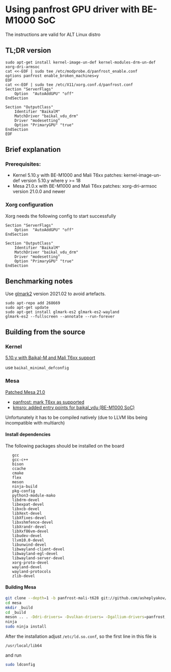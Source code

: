 # Using panfrost GPU driver with BE-M1000 SoC

The instructions are valid for ALT Linux distro

## TL;DR version

```
sudo apt-get install kernel-image-un-def kernel-modules-drm-un-def xorg-dri-armsoc
cat <<-EOF | sudo tee /etc/modprobe.d/panfrost_enable.conf
options panfrost enable_broken_machines=y
EOF
cat <<-EOF | sudo tee /etc/X11/xorg.conf.d/panfrost.conf
Section "ServerFlags"
	Option	"AutoAddGPU" "off"
EndSection

Section "OutputClass"
	Identifier "BaikalM"
	MatchDriver "baikal_vdu_drm"
	Driver "modesetting"
	Option "PrimaryGPU" "true"
EndSection
EOF
```

## Brief explanation

### Prerequisites:

* Kernel 5.10.y with BE-M1000 and Mali T6xx patches: kernel-image-un-def version 5.10.y where y >= 18
* Mesa 21.0.x with BE-M1000 and Mali T6xx patches: xorg-dri-armsoc version 21.0.0 and newer

### Xorg configuration

Xorg needs the following config to start successfully


```
Section "ServerFlags"
	Option	"AutoAddGPU" "off"
EndSection

Section "OutputClass"
	Identifier "BaikalM"
	MatchDriver "baikal_vdu_drm"
	Driver "modesetting"
	Option "PrimaryGPU" "true"
EndSection
```

## Benchmarking notes

Use [glmark2](https://github.com/glmark2/glmark2) version 2021.02 to avoid artefacts.

```
sudo apt-repo add 268669
sudo apt-get update
sudo apt-get install glmark-es2 glmark-es2-wayland
glmark-es2 --fullscreen --annotate --run-forever
```

## Building from the source

### Kernel

[5.10.y with Baikal-M and Mali T6xx support](https://github.com/asheplyakov/linux/tree/baikalm-5.10.y)

use `baikal_minimal_defconfig`

### Mesa

[Patched Mesa 21.0](https://github.com/asheplyakov/mesa/tree/panfrost-mali-t628)

* [panfrost: mark T6xx as supported](http://git.altlinux.org/gears/M/Mesa.git?p=Mesa.git;a=patch;h=046df28d274ca1632b17febfed1d185dc61eee8b)
* [kmsro: added entry points for baikal_vdu (BE-M1000 SoC)](http://git.altlinux.org/gears/M/Mesa.git?p=Mesa.git;a=patch;h=aa7f229d6574d7d4358b95aee8fda3d68446195c)

Unfortunately it has to be compiled natively (due to LLVM libs being incompatible
with multiarch)

#### Install dependencies

The following packages should be installed on the board

```
   gcc
   gcc-c++
   bison
   ccache
   cmake
   flex
   meson
   ninja-build
   pkg-config
   python3-module-mako
   libdrm-devel
   libexpat-devel
   libxcb-devel
   libXext-devel
   libXfixes-devel
   libxshmfence-devel
   libXrandr-devel
   libXxf86vm-devel
   libudev-devel
   llvm10.0-devel
   libunwind-devel
   libwayland-client-devel
   libwayland-egl-devel
   libwayland-server-devel
   xorg-proto-devel
   wayland-devel
   wayland-protocols
   zlib-devel
```

#### Building Mesa


```bash
git clone --depth=1 -b panfrost-mali-t628 git://github.com/asheplyakov/mesa.git
cd mesa
mkdir _build
cd _build
meson .. . -Ddri-drivers= -Dvulkan-drivers= -Dgallium-drivers=panfrost,kmsro
ninja
sudo ninja install
```

After the installation adjust `/etc/ld.so.conf`, so the first line
in this file is

```
/usr/local/lib64
```

and run

```bash
sudo ldconfig
```
